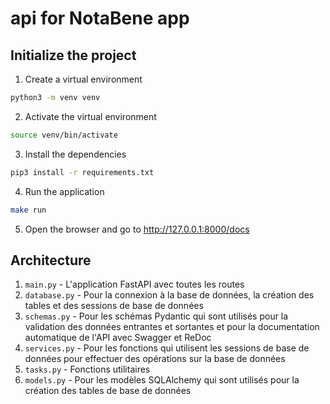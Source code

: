 # api for NotaBene app

## Initialize the project
1. Create a virtual environment
```bash
python3 -m venv venv
```
2. Activate the virtual environment
```bash
source venv/bin/activate
```
3. Install the dependencies
```bash
pip3 install -r requirements.txt
```
4. Run the application
```bash
make run
```
5. Open the browser and go to http://127.0.0.1:8000/docs


## Architecture
1. `main.py` - L'application FastAPI avec toutes les routes
2. `database.py` - Pour la connexion à la base de données, la création des tables et des sessions de base de données 
3. `schemas.py` - Pour les schémas Pydantic qui sont utilisés pour la validation des données entrantes et sortantes et pour la documentation automatique de l'API avec Swagger et ReDoc 
4. `services.py` - Pour les fonctions qui utilisent les sessions de base de données pour effectuer des opérations sur la base de données
5. `tasks.py` - Fonctions utilitaires
6. `models.py` - Pour les modèles SQLAlchemy qui sont utilisés pour la création des tables de base de données
